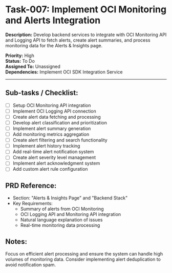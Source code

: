 # Task-007: Implement OCI Monitoring and Alerts Integration

**Description:**
Develop backend services to integrate with OCI Monitoring API and Logging API to fetch alerts, create alert summaries, and process monitoring data for the Alerts & Insights page.

**Priority:** High  
**Status:** To Do  
**Assigned To:** Unassigned  
**Dependencies:** Implement OCI SDK Integration Service

---

## Sub-tasks / Checklist:
- [ ] Setup OCI Monitoring API integration
- [ ] Implement OCI Logging API connection
- [ ] Create alert data fetching and processing
- [ ] Develop alert classification and prioritization
- [ ] Implement alert summary generation
- [ ] Add monitoring metrics aggregation
- [ ] Create alert filtering and search functionality
- [ ] Implement alert history tracking
- [ ] Add real-time alert notification system
- [ ] Create alert severity level management
- [ ] Implement alert acknowledgment system
- [ ] Add custom alert rule configuration

## PRD Reference:
* Section: "Alerts & Insights Page" and "Backend Stack"
* Key Requirements:
    * Summary of alerts from OCI Monitoring
    * OCI Logging API and Monitoring API integration
    * Natural language explanation of issues
    * Real-time monitoring data processing

## Notes:
Focus on efficient alert processing and ensure the system can handle high volumes of monitoring data. Consider implementing alert deduplication to avoid notification spam. 